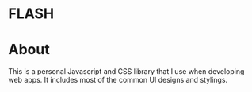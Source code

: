 # FLASH

# About

This is a personal Javascript and CSS library that I use when developing web apps.
It includes most of the common UI designs and stylings.
